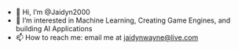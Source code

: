 - 👋 Hi, I’m @Jaidyn2000
- 👀 I’m interested in Machine Learning, Creating Game Engines, and building AI Applications
- 📫 How to reach me: email me at jaidynwayne@live.com
<!---
Jaidyn2000/Jaidyn2000 is a ✨ special ✨ repository because its `README.md` (this file) appears on your GitHub profile.
You can click the Preview link to take a look at your changes.
--->
